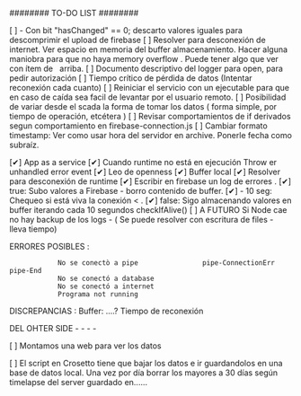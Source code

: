 ########   TO-DO LIST   ########

[ ] - Con bit "hasChanged" == 0; descarto valores iguales para descomprimir el upload de firebase
[ ]    Resolver para desconexión de internet. Ver espacio en memoria del buffer almacenamiento. Hacer alguna maniobra para que no haya memory overflow . Puede tener algo que ver con ítem de            arriba.
[ ]    Documento descriptivo del logger para open, para pedir autorización
[ ]    Tiempo crítico de pérdida de datos (Intentar reconexión cada cuanto)
[ ]    Reiniciar el servicio con un ejecutable para que en caso de caída sea facil de levantar por el usuario remoto. 
[ ]    Posibilidad de variar desde el scada la forma de tomar los datos ( forma simple, por tiempo de operación, etcétera )
[ ]    Revisar comportamientos de if derivados segun comportamiento en firebase-connection.js
[ ]    Cambiar formato timestamp: Ver como usar hora del servidor en archive. Ponerle fecha como subraíz. 

[✔]    App as a service
[✔]    Cuando runtime no está en ejecución Throw er unhandled error event
[✔]    Leo de openness 
[✔]    Buffer local
[✔]    Resolver para desconexión de runtime
[✔]    Escribir en firebase un log de errores
.                                                 [✔]  true: Subo valores a Firebase - borro contenido de buffer.
[✔] - 10 seg: Chequeo si está viva la conexión <
.                                                 [✔] false: Sigo almacenando valores en buffer iterando cada 10 segundos checkIfAlive() 
[ ]    A FUTURO Si Node cae no hay backup de los logs - ( Se puede resolver con escritura de files - lleva tiempo)



ERRORES POSIBLES : 

                No se conectò a pipe                pipe-ConnectionErr   pipe-End
                No se conectó a database            
                No se conectó a internet
                Programa not running

DISCREPANCIAS : 
                Buffer: ....?
                Tiempo de reconexión                




DEL OHTER SIDE - - - - 

[ ]     Montamos una web para ver los datos

[ ]     El script en Crosetto tiene que bajar los datos e ir guardandolos en una base de datos local. Una vez por día borrar los mayores a 30 días según timelapse del server guardado en......
 
 
 


